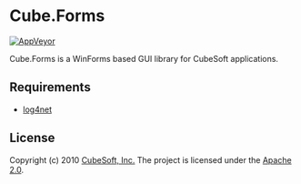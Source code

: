 Cube.Forms
====

[![AppVeyor](https://ci.appveyor.com/api/projects/status/k5a3hpx8q788dpq2?svg=true)](https://ci.appveyor.com/project/clown/cube-forms)

Cube.Forms is a WinForms based GUI library for CubeSoft applications.

## Requirements

* [log4net](https://logging.apache.org/log4net/)

## License

Copyright (c) 2010 [CubeSoft, Inc.](http://www.cube-soft.jp/)
The project is licensed under the [Apache 2.0](https://github.com/cube-soft/Cube.Core/blob/master/License.txt).